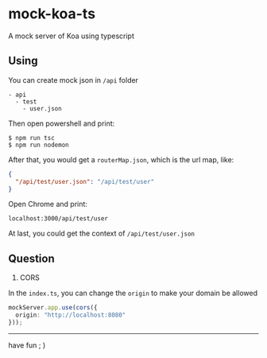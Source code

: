# mock-koa-ts
A mock server of Koa using typescript

## Using

You can create mock json in `/api` folder
```
- api
  - test
    - user.json
```

Then open powershell and print:
```shell
$ npm run tsc
$ npm run nodemon
```

After that, you would get a `routerMap.json`, which is the url map, like:
```json
{
  "/api/test/user.json": "/api/test/user"
}
```

Open Chrome and print:
```
localhost:3000/api/test/user
```

At last, you could get the context of `/api/test/user.json`

## Question

1. CORS

In the `index.ts`, you can change the `origin` to make your domain be allowed

```ts
mockServer.app.use(cors({
  origin: "http://localhost:8080"
}));
```

---

have fun ; )
